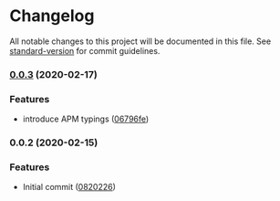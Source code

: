 # Changelog

All notable changes to this project will be documented in this file. See [standard-version](https://github.com/conventional-changelog/standard-version) for commit guidelines.

### [0.0.3](https://github.com/hejkerooo/nestjs-apm/compare/v0.0.2...v0.0.3) (2020-02-17)


### Features

* introduce APM typings ([06796fe](https://github.com/hejkerooo/nestjs-apm/commit/06796fe94f7e6a2aec0fbcb2f1b1472f638202da))

### 0.0.2 (2020-02-15)


### Features

* Initial commit ([0820226](https://github.com/hejkerooo/nestjs-apm/commit/082022673e36d44128525ea331efa491f5413395))
